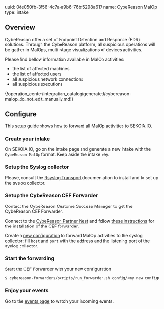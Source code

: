 uuid: 0de050fb-3f56-4c7a-a9b6-76bf5298a617
name: CybeReason MalOp
type: intake

## Overview

CybeReason offer a set of Endpoint Detection and Response (EDR) solutions. Through the CybeReason platform, all suspicious operations will be gather in MalOps, multi-stage visualizations of devices activities.

Please find bellow information available in MalOp activities:

- the list of affected machines
- the list of affected users
- all suspicious network connections
- all suspicious executions

{!operation_center/integration_catalog/generated/cybereason-malop_do_not_edit_manually.md!}

## Configure

This setup guide shows how to forward all MalOp activities to SEKOIA.IO.

### Create your intake

On SEKOIA.IO, go on the intake page and generate a new intake with the `CybeReason MalOp` format.
Keep aside the intake key.

### Setup the Syslog collector

Please, consult the [Rsyslog Transport](../../../data_collection/ingestion_methods/rsyslog/) documentation to install and to set up the syslog collector.

### Setup the CybeReason CEF Forwarder

Contact the CybeReason Custome Success Manager to get the CybeReason CEF Forwarder.

Connect to the [CybeReason Partner Nest](https://nest.cybereason.com/user/login) and follow [these instructions](https://nest.cybereason.com/node/3517551) for the installation of the CEF forwarder.

Create a [new configuration](https://nest.cybereason.com/node/3517426) to forward MalOp activities to the syslog collector: fill `host` and `port` with the address and the listening port of the syslog collector.

### Start the forwarding

Start the CEF Forwarder with your new configuration

```bash
$ cybereason-forwarders/scripts/run_forwarder.sh config/<my new configuration>.json
```

### Enjoy your events

Go to the [events page](https://app.sekoia.io/operations/events) to watch your incoming events.
